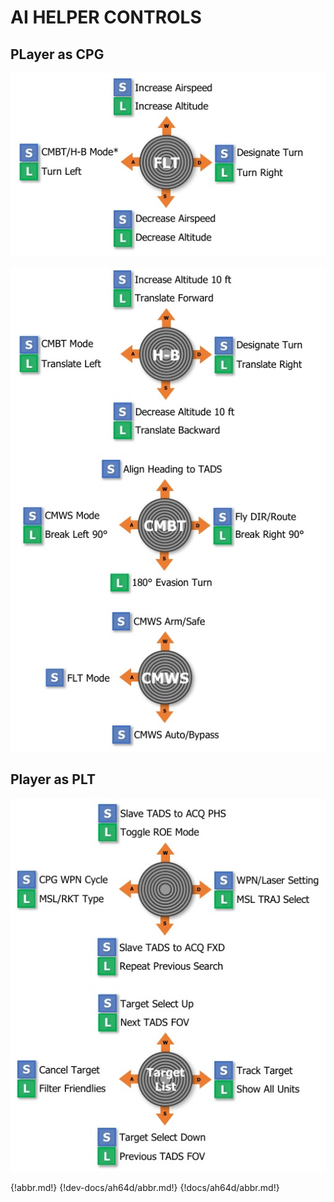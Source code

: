 
# AI HELPER CONTROLS

## PLayer as CPG


![](img/img-550-1-screen.jpg)

![](img/img-550-2-screen.jpg)

## Player as PLT

![](img/img-550-3-screen.jpg)

{!abbr.md!}
{!dev-docs/ah64d/abbr.md!}
{!docs/ah64d/abbr.md!}
